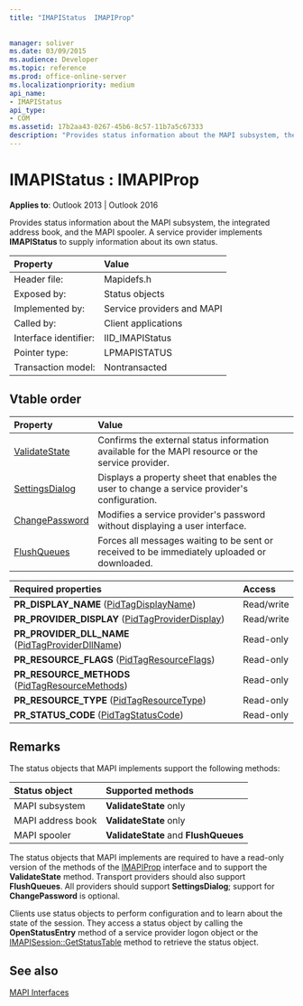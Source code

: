 ```yaml
---
title: "IMAPIStatus  IMAPIProp"
 
 
manager: soliver
ms.date: 03/09/2015
ms.audience: Developer
ms.topic: reference
ms.prod: office-online-server
ms.localizationpriority: medium
api_name:
- IMAPIStatus
api_type:
- COM
ms.assetid: 17b2aa43-0267-45b6-8c57-11b7a5c67333
description: "Provides status information about the MAPI subsystem, the integrated address book, and the MAPI spooler."
---
```


# IMAPIStatus : IMAPIProp

  
  
**Applies to**: Outlook 2013 | Outlook 2016 
  
Provides status information about the MAPI subsystem, the integrated address book, and the MAPI spooler. A service provider implements **IMAPIStatus** to supply information about its own status. 
  
|Property |Value |
|:-----|:-----|
|Header file:  <br/> |Mapidefs.h  <br/> |
|Exposed by:  <br/> |Status objects  <br/> |
|Implemented by:  <br/> |Service providers and MAPI  <br/> |
|Called by:  <br/> |Client applications  <br/> |
|Interface identifier:  <br/> |IID_IMAPIStatus  <br/> |
|Pointer type:  <br/> |LPMAPISTATUS  <br/> |
|Transaction model:  <br/> |Nontransacted  <br/> |
   
## Vtable order

|Property |Value |
|:-----|:-----|
|[ValidateState](imapistatus-validatestate.md) <br/> |Confirms the external status information available for the MAPI resource or the service provider. |
|[SettingsDialog](imapistatus-settingsdialog.md) <br/> |Displays a property sheet that enables the user to change a service provider's configuration. |
|[ChangePassword](imapistatus-changepassword.md) <br/> |Modifies a service provider's password without displaying a user interface. |
|[FlushQueues](imapistatus-flushqueues.md) <br/> |Forces all messages waiting to be sent or received to be immediately uploaded or downloaded. |
   
|**Required properties**|**Access**|
|:-----|:-----|
|**PR_DISPLAY_NAME** ([PidTagDisplayName](pidtagdisplayname-canonical-property.md))  <br/> |Read/write  <br/> |
|**PR_PROVIDER_DISPLAY** ([PidTagProviderDisplay](pidtagproviderdisplay-canonical-property.md))  <br/> |Read/write  <br/> |
|**PR_PROVIDER_DLL_NAME** ([PidTagProviderDllName](pidtagproviderdllname-canonical-property.md))  <br/> |Read-only  <br/> |
|**PR_RESOURCE_FLAGS** ([PidTagResourceFlags](pidtagresourceflags-canonical-property.md))  <br/> |Read-only  <br/> |
|**PR_RESOURCE_METHODS** ([PidTagResourceMethods](pidtagresourcemethods-canonical-property.md))  <br/> |Read-only  <br/> |
|**PR_RESOURCE_TYPE** ([PidTagResourceType](pidtagresourcetype-canonical-property.md))  <br/> |Read-only  <br/> |
|**PR_STATUS_CODE** ([PidTagStatusCode](pidtagstatuscode-canonical-property.md))  <br/> |Read-only  <br/> |
   
## Remarks

The status objects that MAPI implements support the following methods:
  
|**Status object**|**Supported methods**|
|:-----|:-----|
|MAPI subsystem  <br/> |**ValidateState** only  <br/> |
|MAPI address book  <br/> |**ValidateState** only  <br/> |
|MAPI spooler  <br/> |**ValidateState** and **FlushQueues** <br/> |
   
The status objects that MAPI implements are required to have a read-only version of the methods of the [IMAPIProp](imapipropiunknown.md) interface and to support the **ValidateState** method. Transport providers should also support **FlushQueues**. All providers should support **SettingsDialog**; support for **ChangePassword** is optional. 
  
Clients use status objects to perform configuration and to learn about the state of the session. They access a status object by calling the **OpenStatusEntry** method of a service provider logon object or the [IMAPISession::GetStatusTable](imapisession-getstatustable.md) method to retrieve the status object. 
  
## See also



[MAPI Interfaces](mapi-interfaces.md)

